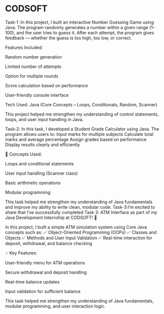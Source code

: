 # CODSOFT
Task-1 :In this project, I built an interactive Number Guessing Game using Java.
The program randomly generates a number within a given range (1–100), and the user tries to guess it.
After each attempt, the program gives feedback — whether the guess is too high, too low, or correct.

Features Included:

Random number generation

Limited number of attempts

Option for multiple rounds

Score calculation based on performance

User-friendly console interface


 Tech Used: Java (Core Concepts – Loops, Conditionals, Random, Scanner)

This project helped me strengthen my understanding of control statements, loops, and user input handling in Java.

Task-2: In this task, I developed a Student Grade Calculator using Java.
The program allows users to:
   Input marks for multiple subjects
  Calculate total marks and average percentage
  Assign grades based on performance
  Display results clearly and efficiently

📘 Concepts Used:

Loops and conditional statements

User input handling (Scanner class)

Basic arithmetic operations

Modular programming


This task helped me strengthen my understanding of Java fundamentals and improve my ability to write clean, modular code.
Task-3:I’m excited to share that I’ve successfully completed Task 3: ATM Interface as part of my Java Development Internship at CODSOFT! 🚀

In this project, I built a simple ATM simulation system using Core Java concepts such as:
✅ Object-Oriented Programming (OOPs)
✅ Classes and Objects
✅ Methods and User Input Validation
✅ Real-time interaction for deposit, withdrawal, and balance checking

💡 Key Features:

User-friendly menu for ATM operations

Secure withdrawal and deposit handling

Real-time balance updates

Input validation for sufficient balance


This task helped me strengthen my understanding of Java fundamentals, modular programming, and user interaction logic.



